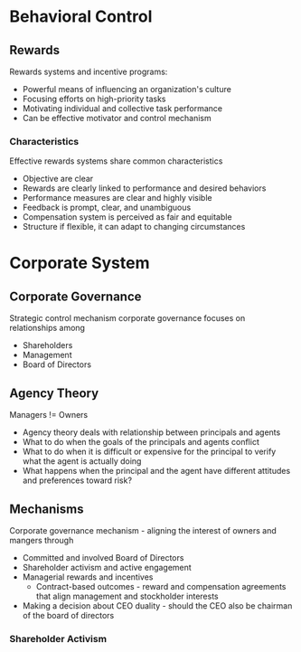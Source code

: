 # Behavioral Control
## Rewards
Rewards systems and incentive programs:
- Powerful means of influencing an organization's culture
- Focusing efforts on high-priority tasks
- Motivating individual and collective task performance
- Can be effective motivator and control mechanism
### Characteristics
Effective rewards systems share common characteristics
- Objective are clear
- Rewards are clearly linked to performance and desired behaviors
- Performance measures are clear and highly visible
- Feedback is prompt, clear, and unambiguous
- Compensation system is perceived as fair and equitable
- Structure if flexible, it can adapt to changing circumstances
# Corporate System
## Corporate Governance
Strategic control mechanism corporate governance focuses on relationships among
- Shareholders
- Management
- Board of Directors
## Agency Theory
Managers != Owners
- Agency theory deals with relationship between principals and agents
- What to do when the goals of the principals and agents conflict
- What to do when it is difficult or expensive for the principal to verify what the agent is actually doing
- What happens when the principal and the agent have different attitudes and preferences toward risk?
## Mechanisms
Corporate governance mechanism - aligning the interest of owners and mangers through
- Committed and involved Board of Directors
- Shareholder activism and active engagement
- Managerial rewards and incentives
	- Contract-based outcomes - reward and compensation agreements that align management and stockholder interests
- Making a decision about CEO duality - should the CEO also be chairman of the board of directors
### Shareholder Activism
